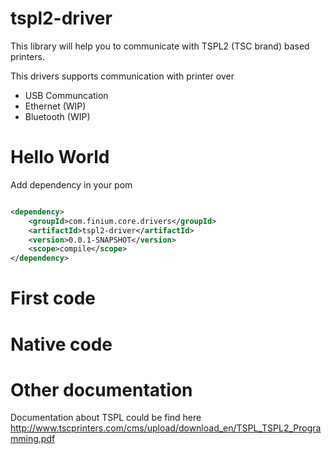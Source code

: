 tspl2-driver
============

This library will help you to communicate with TSPL2 (TSC brand) based printers.

This drivers supports communication with printer over 
* USB Communcation
* Ethernet (WIP)
* Bluetooth (WIP)


Hello World
=================

Add dependency in your pom

  	  
```xml

<dependency>
    <groupId>com.finium.core.drivers</groupId>
    <artifactId>tspl2-driver</artifactId>
    <version>0.0.1-SNAPSHOT</version>
    <scope>compile</scope>
</dependency>
```



First code
=================
  

Native code
=================


Other documentation
=================

Documentation about TSPL could be find here
http://www.tscprinters.com/cms/upload/download_en/TSPL_TSPL2_Programming.pdf
